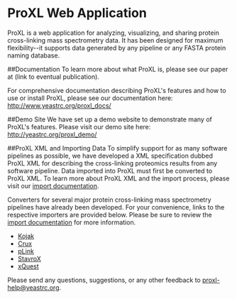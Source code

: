 ProXL Web Application
=====================
ProXL is a web application for analyzing, visualizing, and sharing protein cross-linking mass spectrometry data. It has been designed for maximum flexibility--it supports data generated by any pipeline or any FASTA protein naming database. 

##Documentation
To learn more about what ProXL is, please see our paper at (link to eventual publication).

For comprehensive documentation describing ProXL's features and how to use or install ProXL, please see our documentation here: http://www.yeastrc.org/proxl_docs/

##Demo Site
We have set up a demo website to demonstrate many of ProXL's features. Please visit our demo site here: http://yeastrc.org/proxl_demo/

##ProXL XML and Importing Data
To simplify support for as many software pipelines as possible, we have developed a XML specification dubbed ProXL XML for describing the cross-linking proteomics results from any software pipeline. Data imported into ProXL must first be converted to ProXL XML. To learn more about ProXL XML and the import process, please visit our [import documentation](http://proxl-web-app.readthedocs.io/en/latest/install/import.html).

Converters for several major protein cross-linking mass spectrometry pipelines have already been developed. For your convenience, links to the respective importers are provided below. Please be sure to review the [import documentation](http://proxl-web-app.readthedocs.io/en/latest/using/upload_data.html) for more information.

* [Kojak](https://github.com/yeastrc/proxl-import-kojak)
* [Crux](https://github.com/yeastrc/proxl-import-crux)
* [pLink](https://github.com/yeastrc/proxl-import-plink)
* [StavroX](https://github.com/yeastrc/proxl-import-stavrox)
* [xQuest](https://github.com/yeastrc/proxl-import-xquest)

Please send any questions, suggestions, or any other feedback to proxl-help@yeastrc.org.
